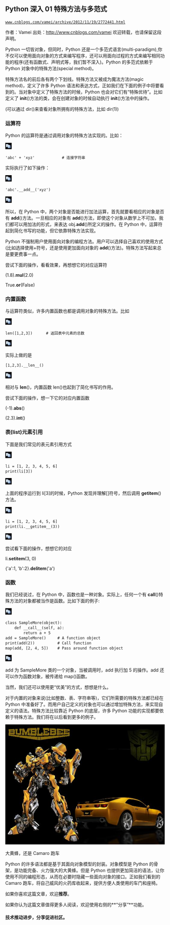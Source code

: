 ## Python 深入 01 特殊方法与多范式

[`www.cnblogs.com/vamei/archive/2012/11/19/2772441.html`](http://www.cnblogs.com/vamei/archive/2012/11/19/2772441.html)

作者：Vamei 出处：http://www.cnblogs.com/vamei 欢迎转载，也请保留这段声明。

Python 一切皆对象，但同时，Python 还是一个多范式语言(multi-paradigm),你不仅可以使用面向对象的方式来编写程序，还可以用面向过程的方式来编写相同功能的程序(还有函数式、声明式等，我们暂不深入)。Python 的多范式依赖于 Python 对象中的特殊方法(special method)。

特殊方法名的前后各有两个下划线。特殊方法又被成为魔法方法(magic method)，定义了许多 Python 语法和表达方式，正如我们在下面的例子中将要看到的。当对象中定义了特殊方法的时候，Python 也会对它们有“特殊优待”。比如定义了 __init__()方法的类，会在创建对象的时候自动执行 __init__()方法中的操作。

(可以通过 dir()来查看对象所拥有的特殊方法，比如 dir(1))

### 运算符

Python 的运算符是通过调用对象的特殊方法实现的。比如：

![复制代码](img/rdb_epub_4593197691164204437.jpg)

```
'abc' + 'xyz'            # 连接字符串 

```

实际执行了如下操作：

![复制代码](img/rdb_epub_4593197691164204437.jpg)

```
'abc'.__add__('xyz')

```

![复制代码](img/rdb_epub_4593197691164204437.jpg)

所以，在 Python 中，两个对象是否能进行加法运算，首先就要看相应的对象是否有 __add__()方法。一旦相应的对象有 __add__()方法，即使这个对象从数学上不可加，我们都可以用加法的形式，来表达 obj.__add__()所定义的操作。在 Python 中，运算符起到简化书写的功能，但它依靠特殊方法实现。

Python 不强制用户使用面向对象的编程方法。用户可以选择自己喜欢的使用方式(比如选择使用+符号，还是使用更加面向对象的 __add__()方法)。特殊方法写起来总是要更费事一点。

尝试下面的操作，看看效果，再想想它的对应运算符

(1.8).__mul__(2.0)

True.__or__(False)

### 内置函数

与运算符类似，许多内置函数也都是调用对象的特殊方法。比如

![复制代码](img/rdb_epub_4593197691164204437.jpg)

```
len([1,2,3])      # 返回表中元素的总数

```

![复制代码](img/rdb_epub_4593197691164204437.jpg)

实际上做的是

```
[1,2,3].__len__()

```

![复制代码](img/rdb_epub_4593197691164204437.jpg)

相对与 __len__()，内置函数 len()也起到了简化书写的作用。

尝试下面的操作，想一下它的对应内置函数

(-1).__abs__()

(2.3).__int__()

### 表(list)元素引用

下面是我们常见的表元素引用方式

![复制代码](img/rdb_epub_4593197691164204437.jpg)

```
li = [1, 2, 3, 4, 5, 6]
print(li[3])

```

![复制代码](img/rdb_epub_4593197691164204437.jpg)

上面的程序运行到 li[3]的时候，Python 发现并理解[]符号，然后调用 __getitem__()方法。

![复制代码](img/rdb_epub_4593197691164204437.jpg)

```
li = [1, 2, 3, 4, 5, 6]
print(li.__getitem__(3))

```

![复制代码](img/rdb_epub_4593197691164204437.jpg)

尝试看下面的操作，想想它的对应

li.__setitem__(3, 0)

{'a':1, 'b':2}.__delitem__('a')

### 函数

我们已经说过，在 Python 中，函数也是一种对象。实际上，任何一个有 __call__()特殊方法的对象都被当作是函数。比如下面的例子:

![复制代码](img/rdb_epub_4593197691164204437.jpg)

```
class SampleMore(object):
    def __call__(self, a):
        return a + 5
add = SampleMore()     # A function object
print(add(2))          # Call function    
map(add, [2, 4, 5])    # Pass around function object

```

![复制代码](img/rdb_epub_4593197691164204437.jpg)

add 为 SampleMore 类的一个对象，当被调用时，add 执行加 5 的操作。add 还可以作为函数对象，被传递给 map()函数。

当然，我们还可以使用更“优美”的方式，想想是什么。

对于内置的对象来说(比如整数、表、字符串等)，它们所需要的特殊方法都已经在 Python 中准备好了。而用户自己定义的对象也可以通过增加特殊方法，来实现自定义的语法。特殊方法比较靠近 Python 的底层，许多 Python 功能的实现都要依赖于特殊方法。我们将在以后看到更多的例子。

![](img/rdb_epub_1298541736268827882.jpg)

大黄蜂，还是 Camaro 跑车

Python 的许多语法都是基于其面向对象模型的封装。对象模型是 Python 的骨架，是功能完备、火力强大的大黄蜂。但是 Python 也提供更加简洁的语法，让你使用不同的编程形态，从而在必要时隐藏一些面向对象的接口。正如我们看到的 Camaro 跑车，将自己威风的火药库收起来，提供方便人类使用的车门和座椅。

如果你喜欢这篇文章，欢迎**推荐**。

如果你认为这篇文章值得更多人阅读，欢迎使用右侧的**“分享”**功能。

#### 技术推动进步，分享促进社区。
